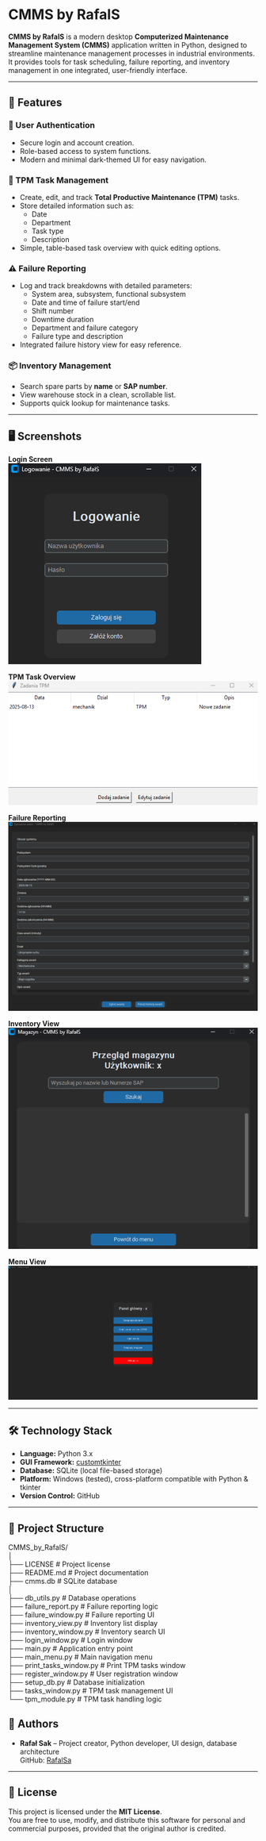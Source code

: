 # CMMS by RafalS

**CMMS by RafalS** is a modern desktop **Computerized Maintenance Management System (CMMS)** application written in Python, designed to streamline maintenance management processes in industrial environments.  
It provides tools for task scheduling, failure reporting, and inventory management in one integrated, user-friendly interface.

---

## 🚀 Features

### 🔑 User Authentication
- Secure login and account creation.
- Role-based access to system functions.
- Modern and minimal dark-themed UI for easy navigation.

### 📅 TPM Task Management
- Create, edit, and track **Total Productive Maintenance (TPM)** tasks.
- Store detailed information such as:
  - Date
  - Department
  - Task type
  - Description
- Simple, table-based task overview with quick editing options.

### ⚠ Failure Reporting
- Log and track breakdowns with detailed parameters:
  - System area, subsystem, functional subsystem
  - Date and time of failure start/end
  - Shift number
  - Downtime duration
  - Department and failure category
  - Failure type and description
- Integrated failure history view for easy reference.

### 📦 Inventory Management
- Search spare parts by **name** or **SAP number**.
- View warehouse stock in a clean, scrollable list.
- Supports quick lookup for maintenance tasks.

---

## 🖥 Screenshots

**Login Screen**  
![Login](docs/screenshots/login.png)

**TPM Task Overview**  
![TPM Tasks](docs/screenshots/tpm_tasks.png)

**Failure Reporting**  
![Failure Reporting](docs/screenshots/failure_reporting.png)

**Inventory View**  
![Inventory](docs/screenshots/inventory.png)

**Menu View**  
![Menu](docs/screenshots/main.png)

---

## 🛠 Technology Stack

- **Language:** Python 3.x  
- **GUI Framework:** [customtkinter](https://github.com/TomSchimansky/CustomTkinter)  
- **Database:** SQLite (local file-based storage)  
- **Platform:** Windows (tested), cross-platform compatible with Python & tkinter  
- **Version Control:** GitHub  

---

## 📂 Project Structure

CMMS_by_RafalS/  
│  
├── LICENSE # Project license  
├── README.md # Project documentation  
├── cmms.db # SQLite database  
│  
├── db_utils.py # Database operations  
├── failure_report.py # Failure reporting logic  
├── failure_window.py # Failure reporting UI  
├── inventory_view.py # Inventory list display  
├── inventory_window.py # Inventory search UI  
├── login_window.py # Login window  
├── main.py # Application entry point  
├── main_menu.py # Main navigation menu  
├── print_tasks_window.py # Print TPM tasks window  
├── register_window.py # User registration window  
├── setup_db.py # Database initialization  
├── tasks_window.py # TPM task management UI  
└── tpm_module.py # TPM task handling logic  


## 👥 Authors

- **Rafał Sak** – Project creator, Python developer, UI design, database architecture  
  GitHub: [RafalSa](https://github.com/RafalSa)  

---

## 📜 License

This project is licensed under the **MIT License**.  
You are free to use, modify, and distribute this software for personal and commercial purposes, provided that the original author is credited.
